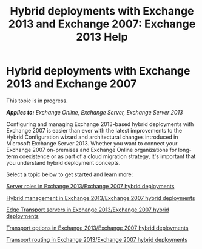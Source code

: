 ﻿---
title: 'Hybrid deployments with Exchange 2013 and Exchange 2007: Exchange 2013 Help'
TOCTitle: Hybrid deployments with Exchange 2013 and Exchange 2007
ms:assetid: 9ba4e071-cff4-4ae4-974a-935f818c04d6
ms:mtpsurl: https://technet.microsoft.com/en-us/library/Dn197893(v=EXCHG.150)
ms:contentKeyID: 53371009
ms.date: 12/02/2015
mtps_version: v=EXCHG.150
---

# Hybrid deployments with Exchange 2013 and Exchange 2007

This topic is in progress.  

_**Applies to:** Exchange Online, Exchange Server, Exchange Server 2013_


Configuring and managing Exchange 2013-based hybrid deployments with Exchange 2007 is easier than ever with the latest improvements to the Hybrid Configuration wizard and architectural changes introduced in Microsoft Exchange Server 2013. Whether you want to connect your Exchange 2007 on-premises and Exchange Online organizations for long-term coexistence or as part of a cloud migration strategy, it's important that you understand hybrid deployment concepts.

Select a topic below to get started and learn more:

[Server roles in Exchange 2013/Exchange 2007 hybrid deployments](server-roles-in-exchange-2013-exchange-2007-hybrid-deployments-exchange-2013-help.md)

[Hybrid management in Exchange 2013/Exchange 2007 hybrid deployments](hybrid-management-in-exchange-2013-exchange-2007-hybrid-deployments-exchange-2013-help.md)

[Edge Transport servers in Exchange 2013/Exchange 2007 hybrid deployments](edge-transport-servers-in-exchange-2013-exchange-2007-hybrid-deployments-exchange-2013-help.md)

[Transport options in Exchange 2013/Exchange 2007 hybrid deployments](transport-options-in-exchange-2013-exchange-2007-hybrid-deployments-exchange-2013-help.md)

[Transport routing in Exchange 2013/Exchange 2007 hybrid deployments](transport-routing-in-exchange-2013-exchange-2007-hybrid-deployments-exchange-2013-help.md)

